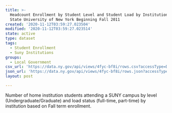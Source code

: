 ```yaml
---
title: >-
  Headcount Enrollment by Student Level and Student Load by Institutions of the
  State University of New York Beginning Fall 2011
created: '2020-11-12T03:59:27.023504'
modified: '2020-11-12T03:59:27.023514'
state: active
type: dataset
tags:
  - Student Enrollment
  - Suny Institutions
groups:
  - Local Government
csv_url: 'https://data.ny.gov/api/views/4fyc-bf8i/rows.csv?accessType=DOWNLOAD'
json_url: 'https://data.ny.gov/api/views/4fyc-bf8i/rows.json?accessType=DOWNLOAD'
layout: post

---
```

Number of home institution students attending a SUNY campus by level (Undergraduate/Graduate) and load status (full-time, part-time) by institution based on Fall term enrollment.
